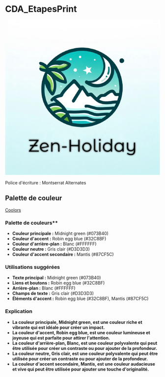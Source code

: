# CDA_EtapesPrint

![Logo](Images/ZenH.png)

Police d'écriture : Montserrat Alternates

## Palette de couleur

[Coolors](https://coolors.co/073b40-32c8bf-89cbc5-acdb92-87cf5c)

### Palette de couleurs\*\*

- **Couleur principale :** Midnight green (#073B40)
- **Couleur d'accent :** Robin egg blue (#32C8BF)
- **Couleur d'arrière-plan :** Blanc (#FFFFFF)
- **Couleur neutre :** Gris clair (#D3D3D3)
- **Couleur d'accent secondaire :** Mantis (#87CF5C)

### Utilisations suggérées

- **Texte principal :** Midnight green (#073B40)
- **Liens et boutons :** Robin egg blue (#32C8BF)
- **Arrière-plan :** Blanc (#FFFFFF)
- **Champs de texte :** Gris clair (#D3D3D3)
- **Éléments d'accent :** Robin egg blue (#32C8BF), Mantis (#87CF5C)

### Explication

- **La couleur principale, Midnight green, est une couleur riche et vibrante qui est idéale pour créer un impact.**
- **La couleur d'accent, Robin egg blue, est une couleur lumineuse et joyeuse qui est parfaite pour attirer l'attention.**
- **La couleur d'arrière-plan, Blanc, est une couleur polyvalente qui peut être utilisée pour créer un contraste ou pour ajouter de la profondeur.**
- **La couleur neutre, Gris clair, est une couleur polyvalente qui peut être utilisée pour créer un contraste ou pour ajouter de la profondeur.**
- **La couleur d'accent secondaire, Mantis, est une couleur audacieuse et vive qui peut être utilisée pour ajouter une touche d'originalité.**
